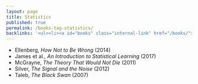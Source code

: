 ```yaml
---
layout: page
title: Statistics
published: true
permalink: /books-tag-statistics/
backlinks: '<ul><li><a id="books" class="internal-link" href="/books/">Books</a></li></ul>'
---
```


* Ellenberg, _How Not to Be Wrong_ (2014) 
* James et al., _An Introduction to Statistical Learning_ (2017) 
* McGrayne, _The Theory That Would Not Die_ (2011) 
* Silver, _The Signal and the Noise_ (2012) 
* Taleb, _The Black Swan_ (2007) 
